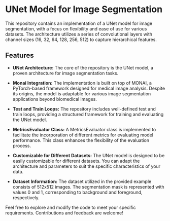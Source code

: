 # UNet Model for Image Segmentation

This repository contains an implementation of a UNet model for image segmentation, with a focus on flexibility and ease of use for various datasets. The architecture utilizes a series of convolutional layers with channel sizes (16, 32, 64, 128, 256, 512) to capture hierarchical features.

## Features

- **UNet Architecture:** The core of the repository is the UNet model, a proven architecture for image segmentation tasks.
  
- **Monai Integration:** The implementation is built on top of MONAI, a PyTorch-based framework designed for medical image analysis. Despite its origins, the model is adaptable for various image segmentation applications beyond biomedical images.

- **Test and Train Loops:** The repository includes well-defined test and train loops, providing a structured framework for training and evaluating the UNet model.

- **MetricsEvaluator Class:** A MetricsEvaluator class is implemented to facilitate the incorporation of different metrics for evaluating model performance. This class enhances the flexibility of the evaluation process.

- **Customizable for Different Datasets:** The UNet model is designed to be easily customizable for different datasets. You can adapt the architecture and parameters to suit the specific characteristics of your data.

- **Dataset Information:** The dataset utilized in the provided example consists of 512x512 images. The segmentation mask is represented with values 0 and 1, corresponding to background and foreground, respectively.


Feel free to explore and modify the code to meet your specific requirements. Contributions and feedback are welcome!
